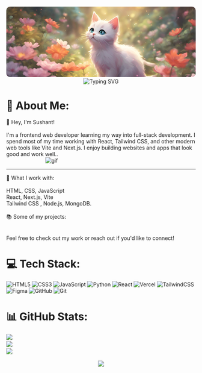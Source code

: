 <p align="center">

<img src="catgithub.png" style="border-radius:10px " alt="SUSHANT"/>

<img src="https://readme-typing-svg.demolab.com?font=jetbrains+mono&weight=300&pause=1000&color=ff80bf&&center=true&vcenter=true&random=false&width=835&lines=Frontend+Developer;Learner;" alt="Typing SVG"/>
</p>

# 💫 About Me:
👋 Hey, I'm Sushant!<br><br> I'm a frontend web developer learning my way into full-stack development. I spend most of my time working with React, Tailwind CSS, and other modern web tools like Vite and Next.js. I enjoy building websites and apps that look good and work well..<br>
<img align="right" alt="gif" width="400" src="https://i.pinimg.com/originals/1f/a2/2b/1fa22befc10e3cbacd58c5b407a97997.gif"><br><hr>
📍 What I work with:<br><br>HTML, CSS, JavaScript<br>React, Next.js, Vite<br>Tailwind CSS , Node.js, MongoDB. <br><br>📚 Some of my projects:<br><br><br>Feel free to check out my work or reach out if you'd like to connect!


# 💻 Tech Stack:
![HTML5](https://img.shields.io/badge/html5-%23E34F26.svg?style=plastic&logo=html5&logoColor=white) ![CSS3](https://img.shields.io/badge/css3-%231572B6.svg?style=plastic&logo=css3&logoColor=white) ![JavaScript](https://img.shields.io/badge/javascript-%23323330.svg?style=plastic&logo=javascript&logoColor=%23F7DF1E) ![Python](https://img.shields.io/badge/python-3670A0?style=plastic&logo=python&logoColor=ffdd54) ![React](https://img.shields.io/badge/react-%2320232a.svg?style=flat&logo=react&logoColor=%2361DAFB) ![Vercel](https://img.shields.io/badge/vercel-%23000000.svg?style=plastic&logo=vercel&logoColor=white) ![TailwindCSS](https://img.shields.io/badge/tailwindcss-%2338B2AC.svg?style=plastic&logo=tailwind-css&logoColor=white) ![Figma](https://img.shields.io/badge/figma-%23F24E1E.svg?style=plastic&logo=figma&logoColor=white) ![GitHub](https://img.shields.io/badge/github-%23121011.svg?style=plastic&logo=github&logoColor=white) ![Git](https://img.shields.io/badge/git-%23F05033.svg?style=plastic&logo=git&logoColor=white)
# 📊 GitHub Stats:
![](https://github-readme-stats.vercel.app/api?username=sush1271&theme=tokyonight&hide_border=true&include_all_commits=true&count_private=true)<br/>
![](https://nirzak-streak-stats.vercel.app/?user=sush1271&theme=tokyonight&hide_border=true)<br/>
![](https://github-readme-stats.vercel.app/api/top-langs/?username=sush1271&theme=tokyonight&hide_border=true&include_all_commits=true&count_private=true&layout=compact)

<div align="center">
	<img src="https://capsule-render.vercel.app/api?type=waving&height=150&color=dd99ff&text=Thank%20You&section=footer&animation=fadeIn&fontColor=ff4dff&fontAlignY=69&reversal=true">
<div>

<!-- Proudly created with GPRM ( https://gprm.itsvg.in ) -->
